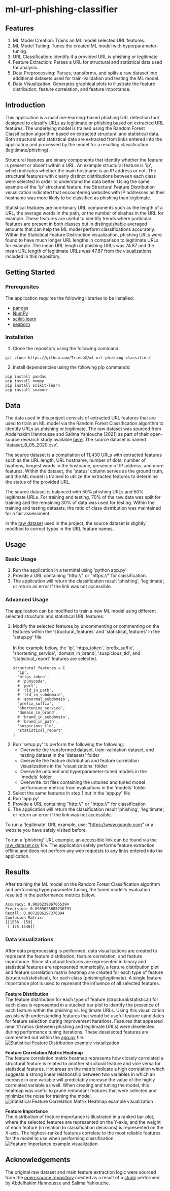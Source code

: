 # ml-url-phishing-classifier

## Features
1. ML Model Creation: Trains an ML model selected URL features.
2. ML Model Tuning: Tunes the created ML model with hyperparameter-tuning.
3. URL Classification: Identify if a provided URL is phishing or legitimate
4. Feature Extraction: Parses a URL for structural and statistical data used for analysis.
5. Data Preprocessing: Parses, transforms, and splits a raw dataset into additional datasets used for train-validation and testing the ML model.
6. Data Visualization: Generates graphical plots to illustrate the feature distribution, feature correlation, and feature importance. 

## Introduction
This application is a machine-learning-based phishing URL detection tool designed to classify URLs as legitimate or phishing based on extracted URL features. The underlying model is trained using the Random Forest Classification algorithm based on extracted structural and statistical data. Both structural and statistical data are extracted from links entered into the application and processed by the model for a resulting classification (legitimate/phishing).

Structural features are binary components that identify whether the feature is present or absent within a URL. An example structural feature is 'ip', which indicates whether the main hostname is an IP address or not. The structural features with clearly distinct distributions between each class were selected in order to understand the data better. Using the same example of the 'ip' structural feature, the Structural Feature Distribution visualization indicated that encountering websites with IP addresses as their hostname was more likely to be classified as phishing than legitimate.

Statistical features are non-binary URL components such as the length of a URL, the average words in the path, or the number of slashes in the URL for example. These features are useful to identify trends where particular features are present in both classes but in distinguishable averaged amounts that can help the ML model perform classifications accurately. Within the Statistical Feature Distribution visualization, phishing URLs were found to have much longer URL lengths in comparison to legitimate URLs for example. The mean URL length of phishing URLs was 74.87 and the mean URL length of legitimate URLs was 47.87 from the visualizations included in this repository.

## Getting Started

### Prerequisites
The application requires the following libraries to be installed:
- [pandas](https://pandas.pydata.org/docs/getting_started/install.html)
- [NumPy](https://numpy.org/install/)
- [scikit-learn](https://scikit-learn.org/stable/install.html)
- [seaborn](https://seaborn.pydata.org/installing.html)


### Installation
1. Clone the repository using the following command:
```
git clone https://github.com/Trieuh2/ml-url-phishing-classifier/
```
2. Install dependencies using the following pip commands:
```
pip install pandas
pip install numpy
pip install scikit-learn
pip install seaborn
```

## Data
The data used in this project consists of extracted URL features that are used to train an ML model via the Random Forest Classification algorithm to identify URLs as phishing or legitimate. The raw dataset was sourced from Abdelhakim Hannousse and Salima Yahiouche (2021) as part of their open-source research study available [here](https://data.mendeley.com/datasets/c2gw7fy2j4/3). The source dataset is named 'dataset_B_05_2020.csv'.

The source dataset is a compilation of 11,430 URLs with extracted features such as the URL length, URL hostname, number of dots, number of hyphens, longest words in the hostname, presence of IP address, and more features. Within the dataset, the 'status' column serves as the ground truth, and the ML model is trained to utilize the extracted features to determine the status of the provided URL. 

The source dataset is balanced with 50% phishing URLs and 50% legitimate URLs. For training and testing, 70% of the raw data was split for training and the remaining 30% of data was used for testing. Within the training and testing datasets, the ratio of class distribution was maintained for a fair assessment.

In the [raw dataset](https://github.com/Trieuh2/ml-url-phishing-classifier/blob/main/datasets/raw_dataset.csv) used in the project, the source dataset is slightly modified to correct typos in the URL feature names.

## Usage

### Basic Usage
1. Run the application in a terminal using 'python app.py'
2. Provide a URL containing "http://" or "https://" for classification.
3. The application will return the classification result 'phishing', 'legitimate', or return an error if the link was not accessible.

### Advanced Usage
The application can be modified to train a new ML model using different selected structural and statistical URL features:
1. Modify the selected features by uncommenting or commenting on the features within the 'structural_features' and 'statistical_features' in the 'setup.py' file.\
\
In the example below, the 'ip', 'https_token', 'prefix_suffix', 'shortening_service', 'domain_in_brand', 'suspicious_tld', and 'statistical_report' features are selected.
      ```
      structural_features = [
        'ip',
        'https_token',
        # 'punycode',
        # 'port',
        # 'tld_in_path',
        # 'tld_in_subdomain',
        # 'abnormal_subdomain',
        'prefix_suffix',
        'shortening_service',
        'domain_in_brand',
        # 'brand_in_subdomain',
        # 'brand_in_path',
        'suspicious_tld',
        'statistical_report'
      ]
      ```
2. Run 'setup.py' to perform the following the following:
    - Overwrite the transformed dataset, train-validation dataset, and testing dataset in the 'datasets' folder
    - Overwrite the feature distribution and feature correlation visualizations in the 'visualizations' folder
    - Overwrite untuned and hyperparameter-tuned models in the 'models' folder
    - Overwrite .txt files containing the untuned and tuned model performance metrics from evaluations in the 'models' folder
3. Select the same features in step 1 but in the 'app.py' file
4. Run 'app.py'
6. Provide a URL containing "http://" or "https://" for classification
7. The application will return the classification result 'phishing', 'legitimate', or return an error if the link was not accessible.

To run a 'legitimate' URL example, use: "https://www.google.com" or a website you have safely visited before.

To run a 'phishing' URL example, an accessible link can be found via the [raw_dataset.csv](https://github.com/Trieuh2/ml-url-phishing-classifier/blob/main/datasets/raw_dataset.csv) file. The application safely performs feature extraction offline and does not perform any web requests to any links entered into the application.

## Results
After training the ML model on the Random Forest Classification algorithm and performing hyperparameter tuning, the tuned model's evaluation resulted in the performance metrics below.
```
Accuracy: 0.9026239067055394 
Precision: 0.8989023685730791 
Recall: 0.9072886297376094 
Confusion Matrix: 
[[1556  159]
 [ 175 1540]]
```

### Data visualizations
After data preprocessing is performed, data visualizations are created to represent the feature distribution, feature correlation, and feature importance. Since structural features are represented in binary and statistical features are represented numerically, a feature distribution plot and feature correlation matrix heatmap are created for each type of feature (structural/statistical), for each class (phishing/legitimate). A single feature importance plot is used to represent the influence of all selected features.
</br>
</br>
**Feature Distribution**  
The feature distribution for each type of feature (structural/statistical) for each class is represented in a stacked bar plot to identify the presence of each feature within the phishing vs. legitimate URLs. Using this visualization assists with understanding features that would be useful feature candidates for feature selection during improvement iterations. Features that appeared near 1:1 ratios (between phishing and legitimate URLs) were deselected during performance tuning iterations. These deselected features are commented out within the [app.py](https://github.com/Trieuh2/ml-url-phishing-classifier/blob/main/app.py) file.
![Statistical Feature Distribution example visualization](https://github.com/Trieuh2/ml-url-phishing-classifier/blob/main/visualizations/transformed_dataset_statistical_feature_distribution.png)

 
**Feature Correlation Matrix Heatmap**  
The feature correlation matrix heatmap represents how closely correlated a structural feature is related to another structural feature and vice versa for statistical features. Hot areas on the matrix indicate a high correlation which suggests a strong linear relationship between two variables in which an increase in one variable will predictably increase the value of the highly correlated variable as well. When creating and tuning the model, this heatmap was useful to prune redundant features that were selected and minimize the noise for training the model.
![Statistical Feature Correlation Matrix Heatmap example visualization](https://github.com/Trieuh2/ml-url-phishing-classifier/blob/main/visualizations/transformed_dataset_statistical_feature_correlation.png)

**Feature Importance**  
The distribution of feature importance is illustrated in a ranked bar plot, where the selected features are represented on the Y-axis, and the weight of each feature (in relation to classification decisions) is represented on the X-axis. The highest-ranked features correlate to the most reliable features for the model to use when performing classification.
![Feature Importance example visualization](https://github.com/Trieuh2/ml-url-phishing-classifier/blob/main/visualizations/url_feature_importance.png)

## Acknowledgements
The original raw dataset and main feature extraction logic were sourced from the [open-source repository](https://data.mendeley.com/datasets/c2gw7fy2j4/3) created as a result of a [study](https://arxiv.org/abs/2010.12847) performed by Abdelhakim Hannousse and Salima Yahiouche.
